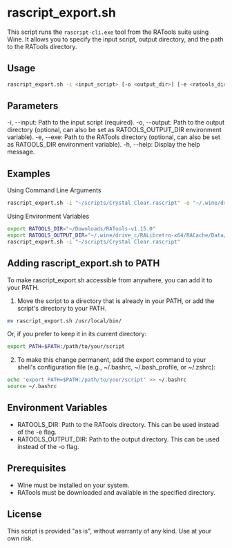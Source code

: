 # rascript_export.sh

This script runs the `rascript-cli.exe` tool from the RATools suite using Wine. It allows you to specify the input script, output directory, and the path to the RATools directory.

## Usage

```bash
rascript_export.sh -i <input_script> [-o <output_dir>] [-e <ratools_dir>]
```

## Parameters
-i, --input: Path to the input script (required).
-o, --output: Path to the output directory (optional, can also be set as RATOOLS_OUTPUT_DIR environment variable).
-e, --exe: Path to the RATools directory (optional, can also be set as RATOOLS_DIR environment variable).
-h, --help: Display the help message.

## Examples

Using Command Line Arguments
```bash
rascript_export.sh -i "~/scripts/Crystal Clear.rascript" -o "~/.wine/drive_c/RALibretro-x64/RACache/Data/" -e "~/Downloads/RATools-v1.15.0"
```

Using Environment Variables
```bash
export RATOOLS_DIR="~/Downloads/RATools-v1.15.0"
export RATOOLS_OUTPUT_DIR="~/.wine/drive_c/RALibretro-x64/RACache/Data/"
rascript_export.sh -i "~/scripts/Crystal Clear.rascript"
```

## Adding rascript_export.sh to PATH

To make rascript_export.sh accessible from anywhere, you can add it to your PATH.

1. Move the script to a directory that is already in your PATH, or add the script's directory to your PATH.
```bash
mv rascript_export.sh /usr/local/bin/
```

Or, if you prefer to keep it in its current directory:
```bash
export PATH=$PATH:/path/to/your/script
```

2. To make this change permanent, add the export command to your shell's configuration file (e.g., ~/.bashrc, ~/.bash_profile, or ~/.zshrc):
```bash
echo 'export PATH=$PATH:/path/to/your/script' >> ~/.bashrc
source ~/.bashrc
```

## Environment Variables

* RATOOLS_DIR: Path to the RATools directory. This can be used instead of the -e flag.
* RATOOLS_OUTPUT_DIR: Path to the output directory. This can be used instead of the -o flag.

## Prerequisites

* Wine must be installed on your system.
* RATools must be downloaded and available in the specified directory.

## License

This script is provided "as is", without warranty of any kind. Use at your own risk.
